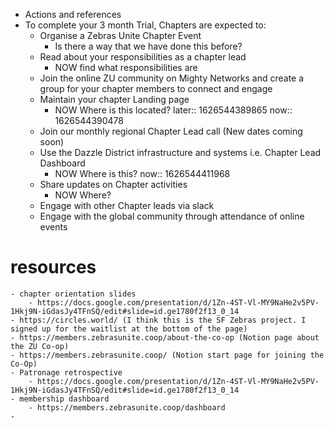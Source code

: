 - Actions and references
- To complete your 3 month Trial, Chapters are expected to:
	- Organise a Zebras Unite Chapter Event
		- Is there a way that we have done this before?
	- Read about your responsibilities as a chapter lead
		- NOW find what responsibilities are
	- Join the online ZU community on Mighty Networks and create a group for your chapter members to connect and engage
	- Maintain your chapter Landing page
		- NOW Where is this located?
		  later:: 1626544389865
		  now:: 1626544390478
	- Join our monthly regional Chapter Lead call (New dates coming soon)
	- Use the Dazzle District infrastructure and systems i.e. Chapter Lead Dashboard
		- NOW Where is this?
		  now:: 1626544411968
	- Share updates on Chapter activities
		- NOW Where?
	- Engage with other Chapter leads via slack
	- Engage with the global community through attendance of online events
# resources
	- chapter orientation slides
		- https://docs.google.com/presentation/d/1Zn-4ST-Vl-MY9NaHe2v5PV-1Hkj9N-iGdasJy4TFnSQ/edit#slide=id.ge1780f2f13_0_14
	- https://circles.world/ (I think this is the SF Zebras project. I signed up for the waitlist at the bottom of the page)
	- https://members.zebrasunite.coop/about-the-co-op (Notion page about the ZU Co-op)
	- https://members.zebrasunite.coop/ (Notion start page for joining the Co-Op)
	- Patronage retrospective
		- https://docs.google.com/presentation/d/1Zn-4ST-Vl-MY9NaHe2v5PV-1Hkj9N-iGdasJy4TFnSQ/edit#slide=id.ge1780f2f13_0_14
	- membership dashboard
		- https://members.zebrasunite.coop/dashboard
	-